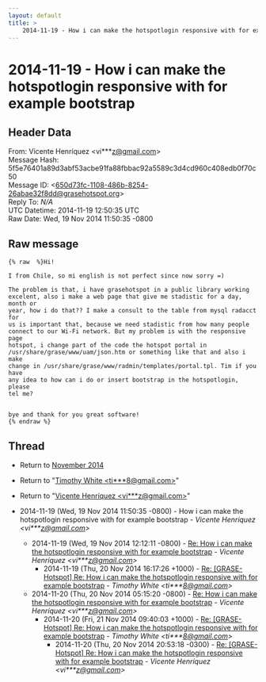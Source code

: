 ```yaml
---
layout: default
title: >
    2014-11-19 - How i can make the hotspotlogin responsive with for example bootstrap
---
```


# 2014-11-19 - How i can make the hotspotlogin responsive with for example bootstrap

## Header Data

From: Vicente Henríquez \<vi***z@gmail.com\><br>
Message Hash: 5f5e76401a89d3abf53acbe91fa88fbbac92a5589c3d4cd960c408edb0f70c50<br>
Message ID: \<650d73fc-1108-486b-8254-26abae32f8dd@grasehotspot.org\><br>
Reply To: _N/A_<br>
UTC Datetime: 2014-11-19 12:50:35 UTC<br>
Raw Date: Wed, 19 Nov 2014 11:50:35 -0800<br>

## Raw message

```
{% raw  %}Hi!

I from Chile, so mi english is not perfect since now sorry =)

The problem is that, i have grasehotspot in a public library working 
excelent, also i make a web page that give me stadistic for a day, month or 
year, how i do that?? I make a consult to the table from mysql radacct for 
us is important that, because we need stadistic from how many people 
connect to our Wi-Fi network. But my problem is with the responsive page 
hotspot, i change part of the code the hotspot portal in 
/usr/share/grase/www/uam/json.htm or something like that and also i make 
change in /usr/share/grase/www/radmin/templates/portal.tpl. Tim if you have 
any idea to how can i do or insert bootstrap in the hotspotlogin, please 
tel me?


bye and thank for you great software!
{% endraw %}
```

## Thread

+ Return to [November 2014](/archive/2014/11)

+ Return to "[Timothy White <ti***8<span>@</span>gmail.com>](/authors/ti___8_at_gmail_com)"
+ Return to "[Vicente Henríquez <vi***z<span>@</span>gmail.com>](/authors/vi___z_at_gmail_com)"

+ 2014-11-19 (Wed, 19 Nov 2014 11:50:35 -0800) - How i can make the hotspotlogin responsive with for example bootstrap - _Vicente Henríquez \<vi***z@gmail.com\>_
  + 2014-11-19 (Wed, 19 Nov 2014 12:12:11 -0800) - [Re: How i can make the hotspotlogin responsive with for example bootstrap](/archive/2014/11/b73682c645d6c933683f7c06a345584e1e95e3c1e241c3c4293bb7c26f40da54) - _Vicente Henríquez \<vi***z@gmail.com\>_
    + 2014-11-19 (Thu, 20 Nov 2014 16:17:26 +1000) - [Re: [GRASE-Hotspot] Re: How i can make the hotspotlogin responsive with for example bootstrap](/archive/2014/11/9d7d019c1b6b4b61b7e8de14c8d12b6e3cb9caf299e9ecdae983178391072a86) - _Timothy White \<ti***8@gmail.com\>_
  + 2014-11-20 (Thu, 20 Nov 2014 05:15:20 -0800) - [Re: How i can make the hotspotlogin responsive with for example bootstrap](/archive/2014/11/e543dafbc9081d25d97949b6499e322354241775b0762de0b8a5b97e8bea61d4) - _Vicente Henríquez \<vi***z@gmail.com\>_
    + 2014-11-20 (Fri, 21 Nov 2014 09:40:03 +1000) - [Re: [GRASE-Hotspot] Re: How i can make the hotspotlogin responsive with for example bootstrap](/archive/2014/11/15901cb3af46fc25b3bcd146c884eeb9bd109a6f46c118c2ee211c1b0c8156e2) - _Timothy White \<ti***8@gmail.com\>_
      + 2014-11-20 (Thu, 20 Nov 2014 20:53:18 -0300) - [Re: [GRASE-Hotspot] Re: How i can make the hotspotlogin responsive with for example bootstrap](/archive/2014/11/a7ec13f566b13b5fe9c15288d48057deab5b664185c4f1298d143b417c79259a) - _Vicente Henríquez \<vi***z@gmail.com\>_

